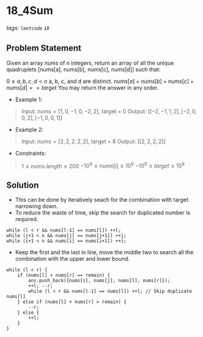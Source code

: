 # 18_4Sum
###### tags: `leetcode` `18`
## Problem Statement
Given an array nums of n integers, return an array of all the unique quadruplets [nums[a], nums[b], nums[c], nums[d]] such that:

$0 \leq a, b, c, d < n$
a, b, c, and d are distinct.
$nums[a] + nums[b] + nums[c] + nums[d] == target$
You may return the answer in any order.

- Example 1:

> Input: $nums = [1,0,-1,0,-2,2]$, target = 0
Output: $[[-2,-1,1,2],[-2,0,0,2],[-1,0,0,1]]$
- Example 2:

> Input: $nums = [2,2,2,2,2]$, target = 8
Output: $[[2,2,2,2]]$
 
- Constraints:

> $1 \leq nums.length \leq 200$
$-10^9 \leq nums[i] \leq 10^9$
$-10^9 \leq target \leq 10^9$

## Solution
- This can be done by iteratively seach for the combination with target narrowing down.
- To reduce the waste of time, skip the search for duplicated number is required.
```cpp=
while (l < r && nums[l-1] == nums[l]) ++l; 
while (j+1 < n && nums[j] == nums[j+1]) ++j; 
while (i+1 < n && nums[i] == nums[i+1]) ++i; 
```
- Keep the first and the last in line, move the middle two to search all the combination with the upper and lower bound.

```cpp=!
while (l < r) {
    if (nums[l] + nums[r] == remain) {
        ans.push_back({nums[i], nums[j], nums[l], nums[r]});
        ++l; --r;
        while (l < r && nums[l-1] == nums[l]) ++l; // Skip duplicate nums[l]
    } else if (nums[l] + nums[r] > remain) {
        --r;
    } else {
        ++l;
    }
}
```